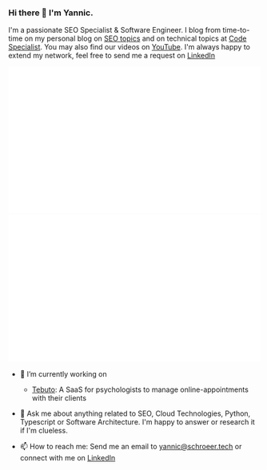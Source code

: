 ### Hi there 👋 I'm Yannic.

I'm a passionate SEO Specialist & Software Engineer. I blog from time-to-time on my personal blog on [SEO topics](https://schroeer.tech/blog) and on technical topics at [Code Specialist](https://code-specialist.com). You may also find our videos on [YouTube](https://www.youtube.com/channel/UCjdmChf65sGfOqWoygzBTyQ). I'm always happy to extend my network, feel free to send me a request on [LinkedIn](https://www.linkedin.com/in/yannic-schroeer/)

![GitHub Stats](https://raw.githubusercontent.com/yannicschroeer/github-stats/master/generated/overview.svg) ![GitHub Languages](https://raw.githubusercontent.com/yannicschroeer/github-stats/master/generated/languages.svg)

- 🔭 I’m currently working on 
  - [Tebuto](https://tebuto.de): A SaaS for psychologists to manage online-appointments with their clients
    
- 💬 Ask me about anything related to SEO, Cloud Technologies, Python, Typescript or Software Architecture. I'm happy to answer or research it if I'm clueless.

- 📫 How to reach me: Send me an email to [yannic@schroeer.tech](mailto:yannic@schroeer.tech) or connect with me on [LinkedIn](https://www.linkedin.com/in/yannic-schroeer/)

